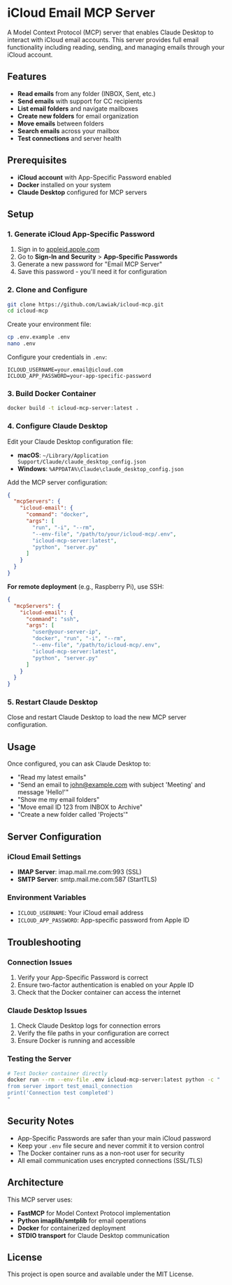 # iCloud Email MCP Server

A Model Context Protocol (MCP) server that enables Claude Desktop to interact with iCloud email accounts. This server provides full email functionality including reading, sending, and managing emails through your iCloud account.

## Features

- **Read emails** from any folder (INBOX, Sent, etc.)
- **Send emails** with support for CC recipients
- **List email folders** and navigate mailboxes
- **Create new folders** for email organization
- **Move emails** between folders
- **Search emails** across your mailbox
- **Test connections** and server health

## Prerequisites

- **iCloud account** with App-Specific Password enabled
- **Docker** installed on your system
- **Claude Desktop** configured for MCP servers

## Setup

### 1. Generate iCloud App-Specific Password

1. Sign in to [appleid.apple.com](https://appleid.apple.com)
2. Go to **Sign-In and Security** > **App-Specific Passwords**
3. Generate a new password for "Email MCP Server"
4. Save this password - you'll need it for configuration

### 2. Clone and Configure

```bash
git clone https://github.com/Lawiak/icloud-mcp.git
cd icloud-mcp
```

Create your environment file:
```bash
cp .env.example .env
nano .env
```

Configure your credentials in `.env`:
```env
ICLOUD_USERNAME=your.email@icloud.com
ICLOUD_APP_PASSWORD=your-app-specific-password
```

### 3. Build Docker Container

```bash
docker build -t icloud-mcp-server:latest .
```

### 4. Configure Claude Desktop

Edit your Claude Desktop configuration file:
- **macOS**: `~/Library/Application Support/Claude/claude_desktop_config.json`
- **Windows**: `%APPDATA%\Claude\claude_desktop_config.json`

Add the MCP server configuration:

```json
{
  "mcpServers": {
    "icloud-email": {
      "command": "docker",
      "args": [
        "run", "-i", "--rm",
        "--env-file", "/path/to/your/icloud-mcp/.env",
        "icloud-mcp-server:latest",
        "python", "server.py"
      ]
    }
  }
}
```

**For remote deployment** (e.g., Raspberry Pi), use SSH:
```json
{
  "mcpServers": {
    "icloud-email": {
      "command": "ssh",
      "args": [
        "user@your-server-ip",
        "docker", "run", "-i", "--rm",
        "--env-file", "/path/to/icloud-mcp/.env",
        "icloud-mcp-server:latest",
        "python", "server.py"
      ]
    }
  }
}
```

### 5. Restart Claude Desktop

Close and restart Claude Desktop to load the new MCP server configuration.

## Usage

Once configured, you can ask Claude Desktop to:

- "Read my latest emails"
- "Send an email to john@example.com with subject 'Meeting' and message 'Hello!'"
- "Show me my email folders"
- "Move email ID 123 from INBOX to Archive"
- "Create a new folder called 'Projects'"

## Server Configuration

### iCloud Email Settings
- **IMAP Server**: imap.mail.me.com:993 (SSL)
- **SMTP Server**: smtp.mail.me.com:587 (StartTLS)

### Environment Variables
- `ICLOUD_USERNAME`: Your iCloud email address
- `ICLOUD_APP_PASSWORD`: App-specific password from Apple ID

## Troubleshooting

### Connection Issues
1. Verify your App-Specific Password is correct
2. Ensure two-factor authentication is enabled on your Apple ID
3. Check that the Docker container can access the internet

### Claude Desktop Issues
1. Check Claude Desktop logs for connection errors
2. Verify the file paths in your configuration are correct
3. Ensure Docker is running and accessible

### Testing the Server
```bash
# Test Docker container directly
docker run --rm --env-file .env icloud-mcp-server:latest python -c "
from server import test_email_connection
print('Connection test completed')
"
```

## Security Notes

- App-Specific Passwords are safer than your main iCloud password
- Keep your `.env` file secure and never commit it to version control
- The Docker container runs as a non-root user for security
- All email communication uses encrypted connections (SSL/TLS)

## Architecture

This MCP server uses:
- **FastMCP** for Model Context Protocol implementation
- **Python imaplib/smtplib** for email operations
- **Docker** for containerized deployment
- **STDIO transport** for Claude Desktop communication

## License

This project is open source and available under the MIT License.